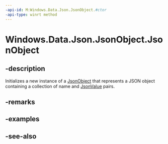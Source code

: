 ```yaml
---
-api-id: M:Windows.Data.Json.JsonObject.#ctor
-api-type: winrt method
---
```


<!-- Method syntax
public JsonObject()
-->

# Windows.Data.Json.JsonObject.JsonObject

## -description
Initializes a new instance of a [JsonObject](jsonobject.md) that represents a JSON object containing a collection of name and [JsonValue](jsonvalue.md) pairs.

## -remarks

## -examples

## -see-also
